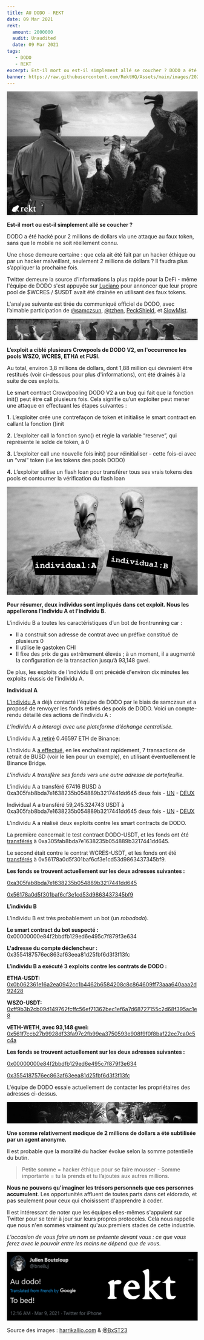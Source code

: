 ```yaml
---
title: AU DODO - REKT
date: 09 Mar 2021
rekt: 
  amount: 2000000
  audit: Unaudited
  date: 09 Mar 2021
tags:
   - DODO
   - REKT
excerpt: Est-il mort ou est-il simplement allé se coucher ? DODO a été hacké pour 2 millions de dollars via une attaque au faux token, sans que le mobile ne soit réellement connu. Mais que cela ait été fait par un hacker éthique ou par un hacker malveillant, seulement 2 millions de dollars ? Il faudra plus s’appliquer la prochaine fois.
banner: https://raw.githubusercontent.com/RektHQ/Assets/main/images/2021/03/dodo-header-twt.png
---
```

![](https://raw.githubusercontent.com/RektHQ/Assets/main/images/2021/03/dodo-header.png)

**Est-il mort ou est-il simplement allé se coucher ?**

DODO a été hacké pour 2 millions de dollars via une attaque au faux token, sans que le mobile ne soit réellement connu.

Une chose demeure certaine : que cela ait été fait par un hacker éthique ou par un hacker malveillant, seulement 2 millions de dollars ? Il faudra plus s’appliquer la prochaine fois. 

Twitter demeure la source d’informations la plus rapide pour la DeFi - même l'équipe de DODO s'est appuyée sur [Luciano](https://twitter.com/Luciano_vPEPO/status/1369055985684381696?s=20) pour annoncer que leur propre pool de $WCRES / $USDT avait été drainée en utilisant des faux tokens.

L'analyse suivante est tirée du communiqué officiel de DODO, avec l’aimable participation de [@samczsun](https://twitter.com/samczsun), [@tzhen](https://twitter.com/tzhen), [PeckShield](https://twitter.com/peckshield), et [SlowMist](https://twitter.com/SlowMist_Team).

![](https://raw.githubusercontent.com/RektHQ/Assets/main/images/2021/03/dodo-linebreak.png)

**L’exploit a ciblé plusieurs Crowpools de DODO V2, en l'occurrence les pools WSZO, WCRES, ETHA et FUSI.**

Au total, environ 3,8 millions de dollars, dont 1,88 million qui devraient être restitués (voir ci-dessous pour plus d'informations), ont été drainés à la suite de ces exploits.

Le smart contract Crowdpooling DODO V2 a un bug qui fait que la fonction init() peut être call plusieurs fois. Cela signifie qu’un exploiter peut mener une attaque en effectuant les étapes suivantes :

**1.** L’exploiter crée une contrefaçon de token et initialise le smart contract en callant la fonction ()init

**2.** L’exploiter call la fonction sync() et règle la variable “reserve”, qui représente le solde de token, à 0

**3.** L’exploiter call une nouvelle fois init() pour réinitialiser - cette fois-ci avec un “vrai” token (i.e les tokens des pools DODO)

**4.** L’exploiter utilise un flash loan pour transférer tous ses vrais tokens des pools et contourner la vérification du flash loan

![](https://raw.githubusercontent.com/RektHQ/Assets/main/images/2021/03/dodo-suspects.png)

**Pour résumer, deux individus sont impliqués dans cet exploit. Nous les appellerons l'individu A et l'individu B.**

L'individu B a toutes les caractéristiques d’un bot de frontrunning car :

- Il a construit son adresse de contrat avec un préfixe constitué de plusieurs 0
- Il utilise le gastoken CHI
- Il fixe des prix de gas extrêmement élevés ; à un moment, il a augmenté la configuration de la transaction jusqu’à 93,148 gwei.

De plus, les exploits de l'individu B ont précédé d'environ dix minutes les exploits réussis de l'individu A.

**Individual A**

[L'individu A](https://etherscan.io/address/0x368a6558255bccac517da5106647d8182c571b23) a déjà contacté l'équipe de DODO par le biais de samczsun et a proposé de renvoyer les fonds retirés des pools de DODO. Voici un compte-rendu détaillé des actions de l'individu A :

_L’individu A a interagi avec une plateforme d’échange centralisée._

L'individu A [a retiré](https://etherscan.io/tx/0x970b32a8c81dd3fc47fa118621726fc418ec3526c4379470a4000ed7b448360f) 0.46597 ETH de Binance:  

L'individu A [a effectué](https://etherscan.io/tx/0x300de107cbca466abe121112848daaf7f5f0d15625d54773dd0bbbff4e276e93), en les enchaînant rapidement, 7 transactions de retrait de BUSD (voir le lien pour un exemple), en utilisant éventuellement le Binance Bridge.

_L'individu A transfère ses fonds vers une autre adresse de portefeuille._

L'individu A a transféré 67416 BUSD à 0xa305fab8bda7e1638235b054889b3217441dd645 deux fois - [UN](https://etherscan.io/tx/0x306d08f3d8af85dfdea7a6edb336d7504e8ecc7c609e4b940d188ba68e11cab5) - [DEUX](https://etherscan.io/tx/0x56dbf6421c6e6bd779ab0c12fd49e1f7714dd85023aa74abae1940f8d88669cf)

Individual A a transféré 59,245.324743 USDT à 0xa305fab8bda7e1638235b054889b3217441dd645 deux fois - [UN](https://etherscan.io/tx/0xbee2f507b2f4b4321927a9762dac757df12fe1ba2d6f85314273b9ea542a5c13) - [DEUX](https://etherscan.com/tx/0xaf80cf58c88f0e0f2f44e3902e4c7cd2c17122511fbc6c2d9b2cd43fbc4199b9)

L’individu A a réalisé deux exploits contre les smart contracts de DODO.

La première concernait le test contract DODO-USDT, et les fonds ont été [transférés](https://etherscan.io/address/0x328410f276d4fe83fc78fa56ad32d9821a5e5c1c#tokentxns) à 0xa305fab8bda7e1638235b054889b3217441dd645. 

Le second était contre le contrat WCRES-USDT, et les fonds ont été [transférés](https://etherscan.com/address/0x910fd17b9bfc42a6eea822912f036ef5a080be8a#tokentxns) à 0x56178a0d5f301baf6cf3e1cd53d9863437345bf9.

**Les fonds se trouvent actuellement sur les deux adresses suivantes :**

[0xa305fab8bda7e1638235b054889b3217441dd645](https://etherscan.io/address/0xa305fab8bda7e1638235b054889b3217441dd645)

[0x56178a0d5f301baf6cf3e1cd53d9863437345bf9](https://etherscan.io/address/0x56178a0d5f301baf6cf3e1cd53d9863437345bf9) 

**L’individu B**

L’individu B est très probablement un bot (un _robododo_).

**Le smart contract du bot suspecté :** 0x00000000e84f2bbdfb129ed6e495c7f879f3e634 

**L'adresse du compte déclencheur :** 0x3554187576ec863af63eea81d25fbf6d3f3f13fc

**L’individu B a exécuté 3 exploits contre les contrats de DODO :**

**ETHA-USDT:** [0x0b062361e16a2ea0942cc1b4462b6584208c8c864609ff73aaa640aaa2d92428](https://etherscan.io/tx/0x0b062361e16a2ea0942cc1b4462b6584208c8c864609ff73aaa640aaa2d92428)

**WSZO-USDT:** [0xff9b3b2cb09d149762fcffc56ef71362bec1ef6a7d68727155c2d68f395ac1e8](https://etherscan.io/tx/0xff9b3b2cb09d149762fcffc56ef71362bec1ef6a7d68727155c2d68f395ac1e8)

**vETH-WETH, avec 93,148 gwei:** [0x561f7ccb27b9928df33fa97c2fb99ea3750593e908f9f0f8baf22ec7ca0c5c4a](https://etherscan.io/tx/0x561f7ccb27b9928df33fa97c2fb99ea3750593e908f9f0f8baf22ec7ca0c5c4a)

**Les fonds se trouvent actuellement sur les deux adresses suivantes :**

[0x00000000e84f2bbdfb129ed6e495c7f879f3e634](https://etherscan.io/address/0x00000000e84f2bbdfb129ed6e495c7f879f3e634)

[0x3554187576ec863af63eea81d25fbf6d3f3f13fc](https://etherscan.io/address/0x3554187576ec863af63eea81d25fbf6d3f3f13fc) 

L'équipe de DODO essaie actuellement de contacter les propriétaires des adresses ci-dessus.

![](https://raw.githubusercontent.com/RektHQ/Assets/main/images/2021/03/dodo-linebreak2.png)

**Une somme relativement modique de 2 millions de dollars a été subtilisée par un agent anonyme.** 

Il est probable que la moralité du hacker évolue selon la somme potentielle du butin. 

> Petite somme = hacker éthique pour se faire mousser - Somme importante = tu la prends et tu l’ajoutes aux autres millions.

**Nous ne pouvons qu'imaginer les trésors personnels que ces personnes accumulent**. Les opportunités affluent de toutes parts dans cet eldorado, et pas seulement pour ceux qui choisissent d'apprendre à coder.

Il est intéressant de noter que les équipes elles-mêmes s'appuient sur Twitter pour se tenir à jour sur leurs propres protocoles. Cela nous rappelle que nous n'en sommes vraiment qu'aux premiers stades de cette industrie.

_L’occasion de vous faire un nom se présente devant vous : ce que vous ferez avec le pouvoir entre les mains ne dépend que de vous._

![](https://raw.githubusercontent.com/RektHQ/Assets/main/images/2021/03/dodo-conc.png)

Source des images : [harrikallio.com](https://harrikallio.com/portfolio/dodo-mauritius-island/) & [@BxST23](https://twitter.com/BxST23) 
